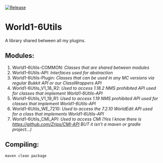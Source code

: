 [![Release](https://jitpack.io/v/World1-6/World1-6Utils.svg)](https://jitpack.io/#World1-6/World1-6Utils)

# World1-6Utils
A library shared between all my plugins.

## Modules:
1. World1-6Utils-COMMON: *Classes that are shared between modules*
2. World1-6Utils-API: *Interfaces used for abstraction*
3. World1-6Utils-Plugin: *Classes that can be used in any MC versions via regular Bukkit API or our ClassWrappers API*
4. World1-6Utils_V1_18_R2: *Used to access 1.18.2 NMS prohibited API used for classes that implement World1-6Utils-API*
5. World1-6Utils_V1_19_R1: *Used to access 1.19 NMS prohibited API used for classes that implement World1-6Utils-API*
6. World1-6Utils_WE_7210: *Used to access the 7.2.10 WorldEdit API used for a class that implements World1-6Utils-API*
7. World1-6Utils_CMI_API: *Used to access CMI (Yes I know there is https://github.com/Zrips/CMI-API BUT it isn't a maven or gradle project...)*

## Compiling:
`maven clean package`
